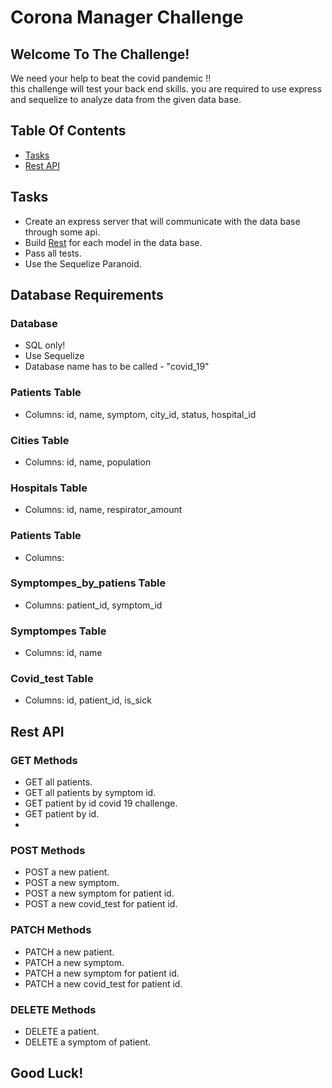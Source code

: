 # Corona Manager Challenge

## Welcome To The Challenge!
We need your help to beat the covid pandemic !! \
this challenge will test your back end skills. you are required to use express and sequelize to analyze data from the given data base.


## Table Of Contents

* [Tasks](#Tasks) 
* [Rest API](#Rest-API)

## Tasks
- Create an express server that will communicate with the data base through some api.
- Build [Rest](#Rest-API) for each model in the data base.
- Pass all tests.
- Use the Sequelize Paranoid.

## Database Requirements
### Database
- SQL only!
- Use Sequelize
- Database name has to be called - "covid_19"

### Patients Table
- Columns: id, name, symptom, city_id, status, hospital_id
### Cities Table
- Columns: id, name, population
### Hospitals Table
- Columns: id, name, respirator_amount
### Patients Table
- Columns: 
### Symptompes_by_patiens Table
- Columns: patient_id, symptom_id
### Symptompes Table
- Columns: id, name
### Covid_test Table
- Columns: id, patient_id, is_sick


## Rest API
### GET Methods
- GET all patients.
- GET all patients by symptom id.
- GET patient by id covid 19 challenge.
- GET patient by id.
- 
### POST Methods
- POST a new patient.
- POST a new symptom.
- POST a new symptom for patient id.
- POST a new covid_test for patient id.

### PATCH Methods
- PATCH a new patient.
- PATCH a new symptom.
- PATCH a new symptom for patient id.
- PATCH a new covid_test for patient id.

### DELETE Methods
- DELETE a patient.
- DELETE a symptom of patient.

## Good Luck!